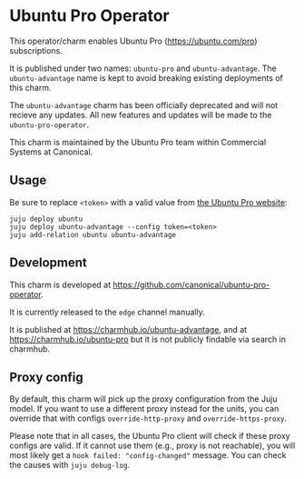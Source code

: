 # Ubuntu Pro Operator

This operator/charm enables Ubuntu Pro (https://ubuntu.com/pro) subscriptions.

It is published under two names: `ubuntu-pro` and `ubuntu-advantage`. The `ubuntu-advantage` name is kept to avoid breaking existing deployments of this charm.

The `ubuntu-advantage` charm has been officially deprecated and will not recieve any updates. All new features and updates will be made to the `ubuntu-pro-operator`.

This charm is maintained by the Ubuntu Pro team within Commercial Systems at Canonical.

## Usage

Be sure to replace `<token>` with a valid value from
[the Ubuntu Pro website](https://ubuntu.com/pro):

```
juju deploy ubuntu
juju deploy ubuntu-advantage --config token=<token>
juju add-relation ubuntu ubuntu-advantage
```

## Development

This charm is developed at https://github.com/canonical/ubuntu-pro-operator.

It is currently released to the `edge` channel manually.

It is published at https://charmhub.io/ubuntu-advantage, and at https://charmhub.io/ubuntu-pro but it is
not publicly findable via search in charmhub.

## Proxy config

By default, this charm will pick up the proxy configuration from the Juju
model. If you want to use a different proxy instead for the units, you can
override that with configs `override-http-proxy` and `override-https-proxy`.

Please note that in all cases, the Ubuntu Pro client will check if these proxy
configs are valid. If it cannot use them (e.g., proxy is not reachable), you
will most likely get a `hook failed: "config-changed"` message. You can check
the causes with `juju debug-log`.
